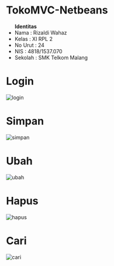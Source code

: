 # TokoMVC-Netbeans

<ul><b>Identitas</b>
<li>Nama : Rizaldi Wahaz
<li>Kelas : XI RPL 2
<li>No Urut : 24
<li>NIS : 4818/1537.070
<li>Sekolah : SMK Telkom Malang
</ul>

# Login
![login](https://docs.google.com/uc?id=0B5opNXG3jSUQNnNBaWpEM3FhR0k)

# Simpan
![simpan](https://docs.google.com/uc?id=0B5opNXG3jSUQSkdWRGZNQktpUjg)

# Ubah
![ubah](https://docs.google.com/uc?id=0B5opNXG3jSUQR0k5RUc0cGhMUHc)

# Hapus
![hapus](https://docs.google.com/uc?id=0B5opNXG3jSUQcjkxZXdkb3FBVGs)

# Cari
![cari](https://docs.google.com/uc?id=0B5opNXG3jSUQUkJhSTZVN1ZLajA)
